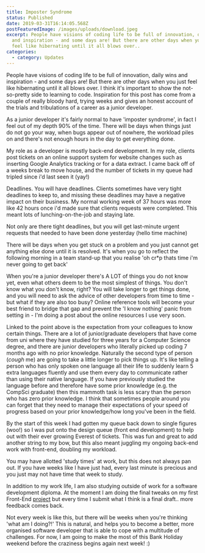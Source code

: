 ```yaml
---
title: Imposter Syndrome
status: Published
date: 2019-03-31T16:14:05.568Z
postFeaturedImage: /images/uploads/download.jpeg
excerpt: People have visions of coding life to be full of innovation, daily wins
  and inspiration - and some days are! But there are other days when you just
  feel like hibernating until it all blows over..
categories:
  - category: Updates
---
```

People have visions of coding life to be full of innovation, daily wins and inspiration - and some days are! But there are other days when you just feel like hibernating until it all blows over. I think it's important to show the not-so-pretty side to learning to code. Inspiration for this post has come from a couple of really bloody hard, trying weeks and gives an honest account of the trials and tribulations of a career as a junior developer.

As a junior developer it's fairly normal to have 'imposter syndrome', in fact I feel out of my depth 90% of the time. There will be days when things just do not go your way, when bugs appear out of nowhere, the workload piles on and there's not enough hours in the day to get everything done.

My role as a developer is mostly back-end development. In my role, clients post tickets on an online support system for website changes such as inserting Google Analytics tracking or for a data extract. I came back off of a weeks break to move house, and the number of tickets in my queue had tripled since i'd last seen it (yay!)

Deadlines. You will have deadlines. Clients sometimes have very tight deadlines to keep to, and missing these deadlines may have a negative impact on their business. My normal working week of 37 hours was more like 42 hours once i'd made sure that clients requests were completed. This meant lots of lunching-on-the-job and staying late.

Not only are there tight deadlines, but you will get last-minute urgent requests that needed to have been done yesterday (hello time machine)

There will be days when you get stuck on a problem and you just cannot get anything else done until it is resolved. It's when you go to reflect the following morning in a team stand-up that you realise 'oh cr*p thats time i'm never going to get back'

When you're a junior developer there's A LOT of things you do not know yet, even what others deem to be the most simplest of things. You don't know what you don't know, right? You will take longer to get things done, and you will need to ask the advice of other developers from time to time - but what if they are also too busy? Online reference tools will become your best friend to bridge that gap and prevent the 'I know nothing' panic from setting in - I'm doing a post about the online resources I use very soon.

Linked to the point above is the expectation from your colleagues to know certain things. There are a lot of junior/graduate developers that have come from uni where they have studied for three years for a Computer Science degree, and there are junior developers who literally picked up coding 7 months ago with no prior knowledge. Naturally the second type of person (*cough* me) are going to take a little longer to pick things up. It's like telling a person who has only spoken one language all their life to suddenly learn 5 extra languages fluently and use them every day to communicate rather than using their native language. If you have previously studied the language before and therefore have some prior knowledge (e.g. the CompSci graduate) then this mammoth task is less scary than the person who has zero prior knowledge. I think that sometimes people around you can forget that they need to manage their expectations of your speed of progress based on your prior knowledge/how long you've been in the field.

By the start of this week I had gotten my queue back down to single figures (woo!) so I was put onto the design queue (front end development) to help out with their ever growing Everest of tickets. This was fun and great to add another string to my bow, but this also meant juggling my ongoing back-end work with front-end, doubling my workload.

You may have allotted 'study times' at work, but this does not always pan out. If you have weeks like I have just had, every last minute is precious and you just may not have time that week to study.

In addition to my work life, I am also studying outside of work for a software development diploma. At the moment I am doing the final tweaks on my first Front-End [project](https://github.com/charlotteskinner90/teeinthesun) but every time I submit what I think is a final draft.. more feedback comes back.

Not every week is like this, but there will be weeks when you're thinking 'what am I doing?!' This is natural, and helps you to become a better, more organised software developer that is able to cope with a multitude of challenges. For now, I am going to make the most of this Bank Holiday weekend before the craziness begins again next week! :)